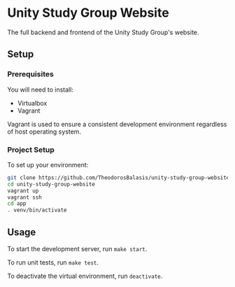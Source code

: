# Unity Study Group Website

The full backend and frontend of the Unity Study Group's website.

## Setup

### Prerequisites

You will need to install:
* Virtualbox
* Vagrant

Vagrant is used to ensure a consistent development environment regardless of host operating system.

### Project Setup

To set up your environment:

```sh
git clone https://github.com/TheodorosBalasis/unity-study-group-website.git
cd unity-study-group-website
vagrant up
vagrant ssh
cd app
. venv/bin/activate
```

## Usage

To start the development server, run `make start`.

To run unit tests, run `make test`.

To deactivate the virtual environment, run `deactivate`.
